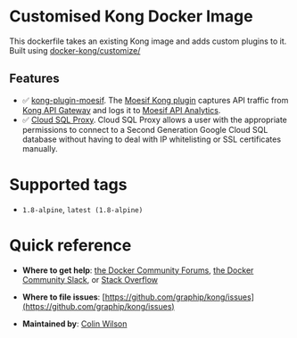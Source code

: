 # Customised Kong Docker Image

This dockerfile takes an existing Kong image and adds custom plugins to it. Built using [docker-kong/customize/](https://github.com/Kong/docker-kong/tree/master/customize)

## Features

- ✅ [kong-plugin-moesif](https://github.com/Moesif/kong-plugin-moesif). The [Moesif Kong plugin](https://docs.konghq.com/hub/moesif/kong-plugin-moesif/) captures API traffic from [Kong API Gateway](https://getkong.org)
and logs it to [Moesif API Analytics](https://www.moesif.com).
- ✅ [Cloud SQL Proxy](https://github.com/GoogleCloudPlatform/cloudsql-proxy). Cloud SQL Proxy allows a user with the appropriate permissions to connect to a Second Generation Google Cloud SQL database without having to deal with IP whitelisting or SSL certificates manually.


# Supported tags

-   `1.8-alpine`, `latest (1.8-alpine)`

# Quick reference

-	**Where to get help**:
	[the Docker Community Forums](https://forums.docker.com/), [the Docker Community Slack](https://blog.docker.com/2016/11/introducing-docker-community-directory-docker-community-slack/), or [Stack Overflow](https://stackoverflow.com/search?tab=newest&q=docker)

-	**Where to file issues**:
	[https://github.com/graphip/kong/issues](https://github.com/graphip/kong/issues)

-	**Maintained by**:
	[Colin Wilson](https://github.com/colinwilson)